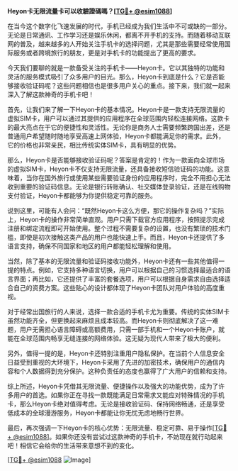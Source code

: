 **Heyon卡无限流量卡可以收驗證碼嗎？[[TG💪+ @esim1088](https://t.me/s/esim1088)]**

在当今这个数字化飞速发展的时代，手机已经成为我们生活中不可或缺的一部分。无论是日常通讯、工作学习还是娱乐休闲，都离不开手机的支持。而随着移动互联网的普及，越来越多的人开始关注手机卡的选择问题，尤其是那些需要经常使用国际服务或者跨境旅行的朋友，更是对手机卡的功能提出了更高的要求。

今天我们要聊的就是一款备受关注的手机卡——Heyon卡。它以其独特的功能和灵活的服务模式吸引了众多用户的目光。那么，Heyon卡到底是什么？它是否能够接收验证码呢？这些问题相信也是很多用户关心的重点。接下来，我们就一起来深入了解这款神奇的手机卡吧！

首先，让我们来了解一下Heyon卡的基本情况。Heyon卡是一款支持无限流量的虚拟SIM卡，用户可以通过其提供的应用程序在全球范围内轻松连接网络。这款卡的最大亮点在于它的便捷性和灵活性。无论你是商务人士需要频繁跨国出差，还是普通用户希望随时随地享受高速上网体验，Heyon卡都能满足你的需求。此外，它的价格也非常亲民，相比传统实体SIM卡，具有明显的优势。

那么，Heyon卡是否能够接收验证码呢？答案是肯定的！作为一款面向全球市场的虚拟SIM卡，Heyon卡不仅支持无限流量，还具备接收短信验证码的功能。这意味着，当你在国外旅行或使用某些需要验证身份的应用程序时，完全不用担心无法收到重要的验证码信息。无论是银行转账确认、社交媒体登录验证，还是在线购物支付验证，Heyon卡都能够为你提供稳定可靠的服务。

说到这里，可能有人会问：“既然Heyon卡这么方便，那它的操作复杂吗？”实际上，Heyon卡的操作非常简单直观。用户只需下载官方应用程序，按照提示完成注册和绑定流程即可开始使用。整个过程不需要复杂的设置，也没有繁琐的技术门槛，即使是初次接触这类产品的用户也能快速上手。而且，Heyon卡还提供了多语言支持，确保不同国家和地区的用户都能轻松理解和使用。

当然，除了基本的无限流量和验证码接收功能外，Heyon卡还有一些其他值得一提的特点。例如，它支持多种语言切换，用户可以根据自己的习惯选择最适合的语言界面；再比如，它还提供了丰富的套餐选项，用户可以根据自身需求自由选择适合自己的资费方案。这些贴心的设计都体现了Heyon卡团队对用户体验的高度重视。

对于经常出国旅行的人来说，选择一款合适的手机卡尤为重要。传统的实体SIM卡虽然功能齐全，但更换起来麻烦且成本较高。而Heyon卡则彻底解决了这一难题，用户无需担心语言障碍或高额费用，只需一部手机和一个Heyon卡账户，就能在全球范围内畅享无缝连接的网络体验。这无疑为现代人带来了极大的便利。

另外，值得一提的是，Heyon卡还特别注重用户隐私保护。在当前个人信息安全日益受到重视的大环境下，Heyon卡采用了先进的加密技术，确保用户的通信内容和个人数据得到充分保护。这种负责任的态度也赢得了广大用户的信赖和支持。

综上所述，Heyon卡凭借其无限流量、便捷操作以及强大的功能优势，成为了许多用户的首选。如果你正在寻找一款既能满足日常需求又能应对特殊情况的手机卡，那么Heyon卡绝对值得考虑。无论是接收验证码、保持网络畅通，还是享受低成本的全球漫游服务，Heyon卡都能让你无忧无虑地畅行世界。

最后，再次强调一下Heyon卡的核心优势：无限流量、稳定可靠、易于操作[[TG💪+ @esim1088](https://t.me/s/esim1088)]。如果你还没有尝试过这款神奇的手机卡，不妨现在就行动起来吧！相信它会给你的生活带来意想不到的变化。

[[TG💪+ @esim1088](https://t.me/s/esim1088) ![Image](https://i.postimg.cc/4NQfJmqS/Snipaste-2025-05-13-00-14-12.png)]